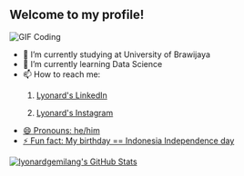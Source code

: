 ## Welcome to my profile!

![GIF Coding](https://images.app.goo.gl/XBvK71FRKdrNbYQu5)
<br>
- 🔭 I’m currently studying at University of Brawijaya
- 🌱 I’m currently learning Data Science
- 📫 How to reach me:
  1. <p><a href='https://www.linkedin.com/in/lyonard-gemilang'>Lyonard's LinkedIn</p>
  2. <p><a href='https://www.instagram.com/lyonardgemilang/'>Lyonard's Instagram</p>
- 😄 Pronouns: he/him
- ⚡ Fun fact: My birthday == Indonesia Independence day
  
<img src="https://github-readme-stats.vercel.app/api/top-langs/?username=lyonardgemilang&theme=default&show_icons=true&hide_border=true&layout=compact" alt="lyonardgemilang's GitHub Stats" />
